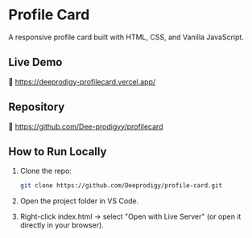 # Profile Card

A responsive profile card built with HTML, CSS, and Vanilla JavaScript.

## Live Demo
🔗 https://deeprodigy-profilecard.vercel.app/

## Repository
🔗 https://github.com/Dee-prodigyy/profilecard

## How to Run Locally
1. Clone the repo:
   ```bash
   git clone https://github.com/Deeprodigy/profile-card.git
2. Open the project folder in VS Code.

3. Right-click index.html → select "Open with Live Server" (or open it directly in your browser).
